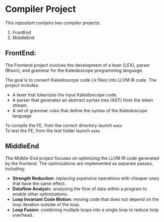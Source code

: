 # Compiler Project 

This repositort contains two compiler projects:
1. FrontEnd 
2. MiddleEnd 


## FrontEnd:

The Frontend project involves the development of a lexer (LEX), parser (Bison), and grammar for the Kaleidoscope programming language.

The goal is to convert Kaleidoscope code (.k files) into LLVM IR code. The project includes:
- A lexer that tokenizes the input Kaleidoscope code.
- A parser that generates an abstract syntax tree (AST) from the token stream.
- A set of grammar rules that define the syntax of the Kaleidoscope language

To compile the FE, from the correct directory launch `make`  
To test the FE, from the test folder launch `make`

## MiddleEnd

The Middle-End project focuses on optimizing the LLVM IR code generated by the frontend. The optimizations are implemented as separate passes, including:

- **Strength Reduction**: replacing expensive operations with cheaper ones that have the same effect.
- **Dataflow Analysi**s: analyzing the flow of data within a program to enable other optimizations.
- **Loop Invariant Code Motion**: moving code that does not depend on the loop iteration outside of the loop.
- **Loop Fusion**: combining multiple loops into a single loop to reduce loop overhead.